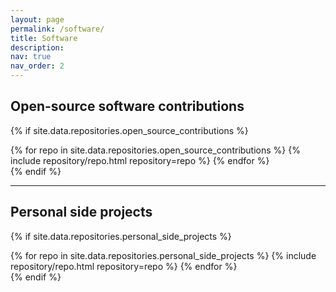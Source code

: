 ```yaml
---
layout: page
permalink: /software/
title: Software
description: 
nav: true
nav_order: 2
---
```




<!-- {% if site.data.repositories.github_users %}
<div class="repositories d-flex flex-wrap flex-md-row flex-column justify-content-between align-items-center">
  {% for user in site.data.repositories.github_users %}
    {% include repository/repo_user.html username=user %}
  {% endfor %}
</div>

{% if site.repo_trophies.enabled %}
{% for user in site.data.repositories.github_users %}
  {% if site.data.repositories.github_users.size > 1 %}
  <h4>{{ user }}</h4>
  {% endif %}
  <div class="repositories d-flex flex-wrap flex-md-row flex-column justify-content-between align-items-center">
  {% include repository/repo_trophies.html username=user %}
  </div>

  ---

{% endfor %}
{% endif %}
{% endif %} -->

## Open-source software contributions

{% if site.data.repositories.open_source_contributions %}
<div class="repositories d-flex flex-wrap flex-md-row flex-column justify-content-between align-items-center">
  {% for repo in site.data.repositories.open_source_contributions %}
    {% include repository/repo.html repository=repo %}
  {% endfor %}
</div>
{% endif %}

---

## Personal side projects

{% if site.data.repositories.personal_side_projects %}
<div class="repositories d-flex flex-wrap flex-md-row flex-column justify-content-between align-items-center">
  {% for repo in site.data.repositories.personal_side_projects %}
    {% include repository/repo.html repository=repo %}
  {% endfor %}
</div>
{% endif %}
